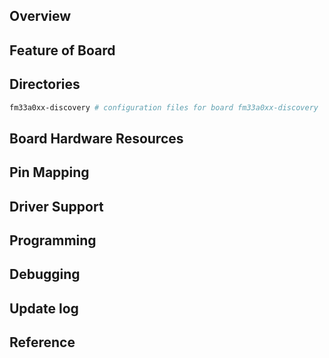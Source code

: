 ## Overview

## Feature of Board

## Directories
```sh
fm33a0xx-discovery # configuration files for board fm33a0xx-discovery
```

## Board Hardware Resources

## Pin Mapping

## Driver Support

## Programming

## Debugging

## Update log

## Reference
